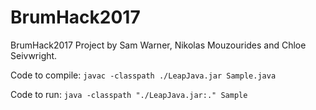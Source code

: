 # BrumHack2017
BrumHack2017 Project
by Sam Warner, Nikolas Mouzourides and Chloe Seivwright.

Code to compile:
```javac -classpath ./LeapJava.jar Sample.java```

Code to run:
```java -classpath "./LeapJava.jar:." Sample```
